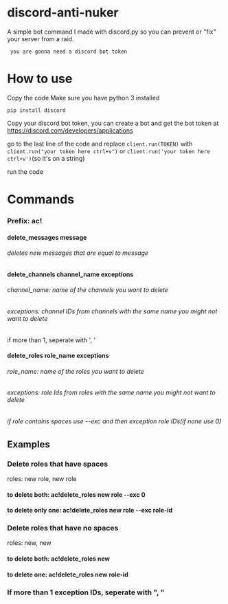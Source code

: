 # discord-anti-nuker

A simple bot command I made with discord.py so you can prevent or "fix" your server from a raid.

` you are gonna need a discord bot token`

# How to use

Copy the code
Make sure you have python 3 installed
 
 `pip install discord`
 
 Copy your discord bot token, you can create a bot and get the bot token at https://discord.com/developers/applications
 
 go to the last line of the code and replace `client.run(TOKEN)` with `client.run("your token here ctrl+v")` or `client.run('your token here ctrl+v')`(so it's on a string)
 
run the code

# Commands

### Prefix: ac!

 #### delete_messages message
  ###### deletes new messages that are equal to message
 #### delete_channels channel_name exceptions
  ###### channel_name: name of the channels you want to delete
  ###### exceptions: channel IDs from channels with the same name you might not want to delete
  if more than 1, seperate with ', '
 
 #### delete_roles role_name exceptions
  ###### role_name: name of the roles you want to delete
  ###### exceptions: role Ids from roles with the same name you might not want to delete
  ###### if role contains spaces use --exc and then exception role IDs(if none use 0)
 
 ## Examples
 ### Delete roles that have spaces
 roles: new role, new role
 #### to delete both: ac!delete_roles new role --exc 0
 #### to delete only one: ac!delete_roles new role --exc role-id
 
 ### Delete roles that have no spaces
 roles: new, new
 #### to delete both: ac!delete_roles new
 #### to delete one: ac!delete_roles new role-id
 
 ### If more than 1 exception IDs, seperate with ", "
